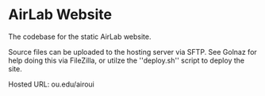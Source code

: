 # AirLab Website

The codebase for the static AirLab website.

Source files can be uploaded to the hosting server via SFTP. See Golnaz for help doing this via FileZilla, or utilze the ''deploy.sh'' script to deploy the site.

Hosted URL: ou.edu/airoui

